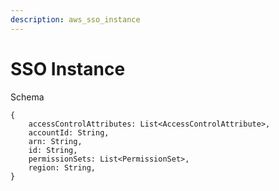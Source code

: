 ```yaml
---
description: aws_sso_instance
---
```


# SSO Instance

Schema
```
{
	accessControlAttributes: List<AccessControlAttribute>,
	accountId: String,
	arn: String,
	id: String,
	permissionSets: List<PermissionSet>,
	region: String,
}
```
